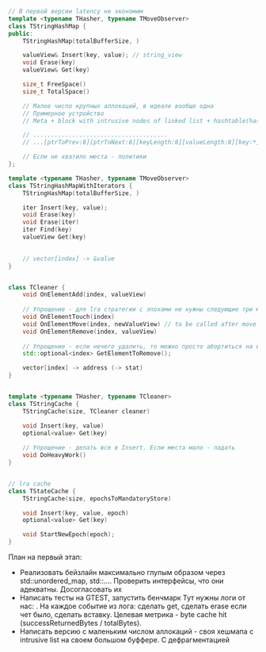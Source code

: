 ```cpp
// В первой версии latency не экономим
template <typename THasher, typename TMoveObserver>
class TStringHashMap {
public:
    TStringHashMap(totalBufferSize, )

    valueView& Insert(key, value); // string_view
    void Erase(key)
    valueView& Get(key)

    size_t FreeSpace()
    size_t TotalSpace()

    // Малое число крупных аллокаций, в идеале вообще одна
    // Примерное устройство
    // Meta + block with intrusive nodes of linked list + hashtable(hash -> start node)

    // ......................................
    // ...[ptrToPrev:8][ptrToNext:8][keyLength:8][valueLength:8][key:*][value:*]....     

    // Если не хватило места - политики
};

template <typename THasher, typename TMoveObserver>
class TStringHashMapWithIterators {
    TStringHashMap(totalBufferSize, )

    iter Insert(key, value);
    void Erase(key)
    void Erase(iter)
    iter Find(key)
    valueView Get(key)
    

    // vector[index] -> &value
}


class TCleaner {
    void OnElementAdd(index, valueView)
    
    // Упрощение - для lra стратегии с эпохами не нужны следующие три метода
    void OnElementTouch(index)
    void OnElementMove(index, newValueView) // to be called after move
    void OnElementRemove(index, valueView)
    
    // Упрощение - если нечего удалить, то можно просто абортиться на вызове
    std::optional<index> GetElementToRemove();

    vector[index] -> address (-> stat)
}


template <typename THasher, typename TCleaner>
class TStringCache {
    TStringCache(size, TCleaner cleaner)

    void Insert(key, value)
    optional<value> Get(key)
    
    // Упрощение - делать все в Insert. Если места мало - падать
    void DoHeavyWork()
}


// lra cache
class TStateCache {
    TStringCache(size, epochsToMandatoryStore)

    void Insert(key, value, epoch)
    optional<value> Get(key)

    void StartNewEpoch(epoch);
}
```

План на первый этап:
* Реализовать бейзлайн максимально глупым образом через std::unordered_map, std::.... 
  Проверить интерфейсы, что они адекватны. Досогласовать их
* Написать тесты на GTEST, запустить бенчмарк
  Тут нужны логи от нас: <epoch> <keyHash> <keyLen> <valueLen>. 
  На каждое событие из лога: сделать get, сделать erase если чет было, сделать вставку.
  Целевая метрика - byte cache hit (successReturnedBytes / totalBytes).
* Написать версию с маленьким числом аллокаций - своя хешмапа с intrusive list на своем большом буффере. С дефрагментацией